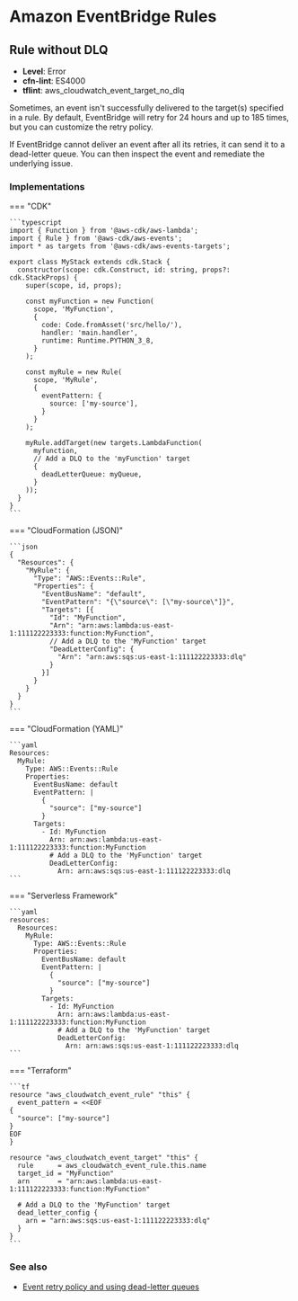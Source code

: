 Amazon EventBridge Rules
========================

## Rule without DLQ

* __Level__: Error
* __cfn-lint__: ES4000
* __tflint__: aws_cloudwatch_event_target_no_dlq

Sometimes, an event isn't successfully delivered to the target(s) specified in a rule. By default, EventBridge will retry for 24 hours and up to 185 times, but you can customize the retry policy.

If EventBridge cannot deliver an event after all its retries, it can send it to a dead-letter queue. You can then inspect the event and remediate the underlying issue.

### Implementations

=== "CDK"

    ```typescript
    import { Function } from '@aws-cdk/aws-lambda';
    import { Rule } from '@aws-cdk/aws-events';
    import * as targets from '@aws-cdk/aws-events-targets';

    export class MyStack extends cdk.Stack {
      constructor(scope: cdk.Construct, id: string, props?: cdk.StackProps) {
        super(scope, id, props);

        const myFunction = new Function(
          scope, 'MyFunction',
          {
            code: Code.fromAsset('src/hello/'),
            handler: 'main.handler',
            runtime: Runtime.PYTHON_3_8,
          }
        );

        const myRule = new Rule(
          scope, 'MyRule',
          {
            eventPattern: {
              source: ['my-source'],
            }
          }
        );

        myRule.addTarget(new targets.LambdaFunction(
          myfunction,
          // Add a DLQ to the 'myFunction' target
          {
            deadLetterQueue: myQueue,
          }
        ));
      }
    }
    ```

=== "CloudFormation (JSON)"

    ```json
    {
      "Resources": {
        "MyRule": {
          "Type": "AWS::Events::Rule",
          "Properties": {
            "EventBusName": "default",
            "EventPattern": "{\"source\": [\"my-source\"]}",
            "Targets": [{
              "Id": "MyFunction",
              "Arn": "arn:aws:lambda:us-east-1:111122223333:function:MyFunction",
              // Add a DLQ to the 'MyFunction' target
              "DeadLetterConfig": {
                "Arn": "arn:aws:sqs:us-east-1:111122223333:dlq"
              }
            }]
          }
        }
      }
    }
    ```

=== "CloudFormation (YAML)"

    ```yaml
    Resources:
      MyRule:
        Type: AWS::Events::Rule
        Properties:
          EventBusName: default
          EventPattern: |
            {
              "source": ["my-source"]
            }
          Targets:
            - Id: MyFunction
              Arn: arn:aws:lambda:us-east-1:111122223333:function:MyFunction
              # Add a DLQ to the 'MyFunction' target
              DeadLetterConfig:
                Arn: arn:aws:sqs:us-east-1:111122223333:dlq
    ```

=== "Serverless Framework"

    ```yaml
    resources:
      Resources:
        MyRule:
          Type: AWS::Events::Rule
          Properties:
            EventBusName: default
            EventPattern: |
              {
                "source": ["my-source"]
              }
            Targets:
              - Id: MyFunction
                Arn: arn:aws:lambda:us-east-1:111122223333:function:MyFunction
                # Add a DLQ to the 'MyFunction' target
                DeadLetterConfig:
                  Arn: arn:aws:sqs:us-east-1:111122223333:dlq
    ```

=== "Terraform"

    ```tf
    resource "aws_cloudwatch_event_rule" "this" {
      event_pattern = <<EOF
    {
      "source": ["my-source"]
    }
    EOF
    }

    resource "aws_cloudwatch_event_target" "this" {
      rule      = aws_cloudwatch_event_rule.this.name
      target_id = "MyFunction"
      arn       = "arn:aws:lambda:us-east-1:111122223333:function:MyFunction"

      # Add a DLQ to the 'MyFunction' target
      dead_letter_config {
        arn = "arn:aws:sqs:us-east-1:111122223333:dlq"
      }
    }
    ```

### See also

* [Event retry policy and using dead-letter queues](https://docs.aws.amazon.com/eventbridge/latest/userguide/eb-rule-dlq.html)